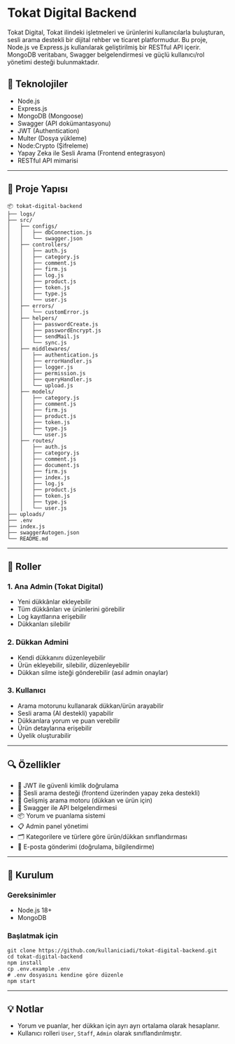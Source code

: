 
# Tokat Digital Backend

Tokat Digital, Tokat ilindeki işletmeleri ve ürünlerini kullanıcılarla buluşturan, sesli arama destekli bir dijital rehber ve ticaret platformudur. Bu proje, Node.js ve Express.js kullanılarak geliştirilmiş bir RESTful API içerir. MongoDB veritabanı, Swagger belgelendirmesi ve güçlü kullanıcı/rol yönetimi desteği bulunmaktadır.

## 🔧 Teknolojiler

- Node.js
- Express.js
- MongoDB (Mongoose)
- Swagger (API dokümantasyonu)
- JWT (Authentication)
- Multer (Dosya yükleme)
- Node:Crypto (Şifreleme)
- Yapay Zeka ile Sesli Arama (Frontend entegrasyon)
- RESTful API mimarisi

---

## 📁 Proje Yapısı
```
📦 tokat-digital-backend
├── logs/
├── src/
│   ├── configs/
│   │   ├── dbConnection.js
│   │   └── swagger.json
│   ├── controllers/
│   │   ├── auth.js
│   │   ├── category.js
│   │   ├── comment.js
│   │   ├── firm.js
│   │   ├── log.js
│   │   ├── product.js
│   │   ├── token.js
│   │   ├── type.js
│   │   └── user.js
│   ├── errors/
│   │   └── customError.js
│   ├── helpers/
│   │   ├── passwordCreate.js
│   │   ├── passwordEncrypt.js
│   │   ├── sendMail.js
│   │   └── sync.js
│   ├── middlewares/
│   │   ├── authentication.js
│   │   ├── errorHandler.js
│   │   ├── logger.js
│   │   ├── permission.js
│   │   ├── queryHandler.js
│   │   └── upload.js
│   ├── models/
│   │   ├── category.js
│   │   ├── comment.js
│   │   ├── firm.js
│   │   ├── product.js
│   │   ├── token.js
│   │   ├── type.js
│   │   └── user.js
│   ├── routes/
│   │   ├── auth.js
│   │   ├── category.js
│   │   ├── comment.js
│   │   ├── document.js
│   │   ├── firm.js
│   │   ├── index.js
│   │   ├── log.js
│   │   ├── product.js
│   │   ├── token.js
│   │   ├── type.js
│   │   └── user.js
├── uploads/
├── .env
├── index.js
├── swaggerAutogen.json
└── README.md
``` 
---

## 👥 Roller

### 1. **Ana Admin (Tokat Digital)**
- Yeni dükkânlar ekleyebilir
- Tüm dükkânları ve ürünlerini görebilir
- Log kayıtlarına erişebilir
- Dükkanları silebilir

### 2. **Dükkan Admini**
- Kendi dükkanını düzenleyebilir
- Ürün ekleyebilir, silebilir, düzenleyebilir
- Dükkan silme isteği gönderebilir (asıl admin onaylar)

### 3. **Kullanıcı**
- Arama motorunu kullanarak dükkan/ürün arayabilir
- Sesli arama (AI destekli) yapabilir
- Dükkanlara yorum ve puan verebilir
- Ürün detaylarına erişebilir
- Üyelik oluşturabilir

---

## 🔍 Özellikler

- 🔐 JWT ile güvenli kimlik doğrulama
- 🧠 Sesli arama desteği (frontend üzerinden yapay zeka destekli)
- 🔎 Gelişmiş arama motoru (dükkan ve ürün için)
- 📄 Swagger ile API belgelendirmesi
- 📦 Yorum ve puanlama sistemi
- 📋 Admin panel yönetimi
- 🗂 Kategorilere ve türlere göre ürün/dükkan sınıflandırması
- 📧 E-posta gönderimi (doğrulama, bilgilendirme)

---

## 🚀 Kurulum

### Gereksinimler
- Node.js 18+
- MongoDB

### Başlatmak için
``` 
git clone https://github.com/kullaniciadi/tokat-digital-backend.git
cd tokat-digital-backend
npm install
cp .env.example .env
# .env dosyasını kendine göre düzenle
npm start
``` 
---

## 💡 Notlar

- Yorum ve puanlar, her dükkan için ayrı ayrı ortalama olarak hesaplanır.
- Kullanıcı rolleri `User`, `Staff`, `Admin` olarak sınıflandırılmıştır.
